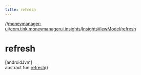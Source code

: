 ```yaml
---
title: refresh
---
```

//[moneymanager-ui](../../../index.html)/[com.tink.moneymanagerui.insights](../index.html)/[InsightsViewModel](index.html)/[refresh](refresh.html)



# refresh



[androidJvm]\
abstract fun [refresh](refresh.html)()




